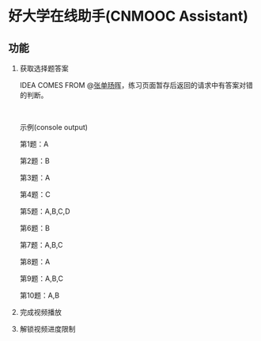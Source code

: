 # 好大学在线助手(CNMOOC Assistant)

## 功能

1.  获取选择题答案

    IDEA COMES FROM @[张单旸晖](https://github.com/zsyh)，练习页面暂存后返回的请求中有答案对错的判断。

    ​

    示例(console output)

    第1题：A

    第2题：B

    第3题：A

    第4题：C

    第5题：A,B,C,D

    第6题：B

    第7题：A,B,C

    第8题：A

    第9题：A,B,C

    第10题：A,B

2.  完成视频播放

3.  解锁视频进度限制

    ​


